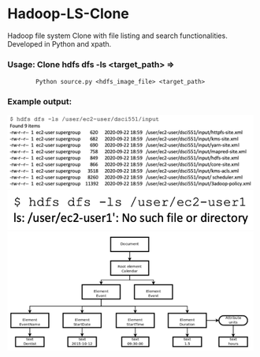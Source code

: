 # Hadoop-LS-Clone
Hadoop file system Clone with file listing and search functionalities. Developed in Python and xpath. 

### Usage:  Clone hdfs dfs -ls <target_path>  => 
            Python source.py <hdfs_image_file> <target_path>

### Example output:
<img src="https://github.com/shixianc/Hadoop-ls-clone/blob/master/screenshots/Screen%20Shot%202020-10-04%20at%204.08.06%20PM.png" width="500">
<img src="https://github.com/shixianc/Hadoop-ls-clone/blob/master/screenshots/Screen%20Shot%202020-10-04%20at%204.08.15%20PM.png" width="500">
<img src="https://github.com/shixianc/Hadoop-ls-clone/blob/master/screenshots/Screen%20Shot%202020-10-04%20at%204.12.36%20PM.png" width="500">
